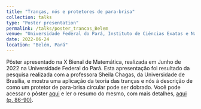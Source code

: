 ```yaml
---
title: "Tranças, nós e protetores de para-brisa"
collection: talks
type: "Poster presentation"
permalink: /talks/poster_trancas_Belem
venue: "Universidade Federal do Pará, Instituto de Ciências Exatas e Naturais"
date: 2022-06-24
location: "Belém, Pará"
---
```


Pôster apresentado na X Bienal de Matemática, realizada em Junho de 2022 na Universidade Federal do Pará. Esta apresentação foi resultado da pesquisa
realizada com a professora Sheila Chagas, da Universidade de Brasília, e mostra uma aplicação da teoria das tranças e nós à descrição de como um protetor de para-brisa circular pode ser dobrado. Você pode acessar o pôster [aqui](http://caiotomas.github.io/files/poster_Bienal.pdf) e ler o resumo do mesmo, com mais detalhes, [aqui (p. 86-90)](http://caiotomas.github.io/files/Anais_XBienal.pdf).
